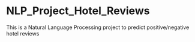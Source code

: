 # NLP_Project_Hotel_Reviews
This is a Natural Language Processing project to predict positive/negative hotel reviews
